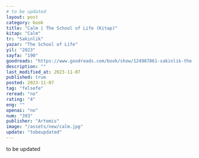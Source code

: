 ```yaml
---
# to be updated
layout: post
category: book
title: "Calm | The School of Life (Kitap)"
kitap: "Calm"
tr: "Sakinlik"
yazar: "The School of Life"
yil: "2023"
sayfa: "190"
goodreads: "https://www.goodreads.com/book/show/124987861-sakinlik-the-school-of-life-hayat-okulu--alain-de-botton-nc-l-nde-"
description: ""
last_modified_at: 2023-11-07
published: true
posted: 2023-11-07
tag: "felsefe"
reread: "no"
rating: "4"
eng: ""
openai: "no"
num: "393"
publisher: "Artemis"
image: "/assets/new/calm.jpg"
update: "tobeupdated"
---
```


to be updated

